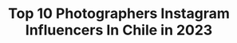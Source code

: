 ---
title: Top 10 Photographers Instagram Influencers In Chile in 2023
description: >-
  Find top photographers Instagram influencers in Chile in 2023. Most popular hashtags: #chile #photo #photography #photooftheday.
platform: Instagram
hits: 98
text_top: Analyze the top-rated Instagram accounts on inBeat.
text_bottom: Our search engine holds 98 Instagram influencers like this in Chile for you to connect with.
profiles:
  - username: "ozcar"
    fullname: >-
      Os
    bio: >-
      Director / Photographer / Filmmaker / OscarAndree@gmail.com Director: @kpopmatch
    location: "Chile"
    followers: 47975
    engagement: 754
    commentsToLikes: 0.029474
    id: ck0u6dgrc1kue0i19agewn2xf
    verified: false
    hashtags: "#photo, #filmphotography, #estonohaterminado, #photography"
  - username: "dburdiles"
    fullname: >-
      Darwin Burdiles
    bio: >-
      Portrait - Photographer 📷 Autodidacta ——————————— Contrataciones por DM ———————————
    location: "Chile"
    followers: 10230
    engagement: 728
    commentsToLikes: 0.125566
    id: ck6ti8b4c08d60j71tejec8f0
    verified: false
    hashtags: ""
  - username: "matigentillon"
    fullname: >-
      Mati Gentillon
    bio: >-
      Photographer 📷 Valpo.Viña.Santiago 📩matiasgentillon@gmail.com
    location: "Chile"
    followers: 25620
    engagement: 208
    commentsToLikes: 0.067895
    id: ck6uhbnrl86jc0j716lqw0zic
    verified: false
    hashtags: "#blue, #suicidegirls, #moda, #endlessfaces"
  - username: "javier.vergara.photo"
    fullname: >-
      Javier Vergara 📸
    bio: >-
      Photographer based in Chile 🇨🇱 * 📍 Santiago | Talcahuano * 📸 All photos taken by me * 📩 Contact via Direct.
    location: "Chile"
    followers: 34290
    engagement: 385
    commentsToLikes: 0.025279
    id: ck55k2tkzybpg0i113xly89we
    verified: false
    hashtags: "#photojournalism, #canon, #ldea, #chile"
  - username: "matiaskosznik"
    fullname: >-
      Matias Kosznik
    bio: >-
      🖥Designer, 🗺Traveler & 📷Photographer... #CHIC! Cazadores de tendencias x MEGAplus 🐥 @matiaskosznik 📧 mkosznik@hotmail.com
    location: "Chile"
    followers: 134872
    engagement: 78
    commentsToLikes: 0.042821
    id: ck5q2583debyv0i1135hwr2cn
    verified: true
    hashtags: "#losandes, #ad, #drone, #cuarentena"
  - username: "victorpinedaphoto"
    fullname: >-
      Victor Pineda
    bio: >-
      ⚪ Freelance Photographer ⚪ Documentary | Photojournalism “La fotografia no puede cambiar la realidad pero sí puede mostrarla". 📍Santiago, Chile.
    location: "Chile"
    followers: 17019
    engagement: 101
    commentsToLikes: 0.027788
    id: ck14hkoc4asp90i19rnz0qnsd
    verified: false
    hashtags: "#igers, #photograph, #documental, #protesta"
  - username: "ignaciodiazsb"
    fullname: >-
      Ignacio Diaz 🎥📸👨🏽‍💻✈️
    bio: >-
      Filmmaker l Photographer l 🇨🇱 Audiovisual Communicator in Red Bull @redbullcl @lollapaloozacl @jardinmallinkrodt
    location: "Chile"
    followers: 7840
    engagement: 737
    commentsToLikes: 0.105034
    id: ck5hnut8pofl70i11zxacmfyl
    verified: false
    hashtags: "#film, #tbt, #trap, #redbull"
  - username: "carlos_muller"
    fullname: >-
      carlos müller
    bio: >-
      Music Photographer
    location: "Chile"
    followers: 33553
    engagement: 523
    commentsToLikes: 0.018180
    id: ck0vzt3xdarui0i19ilabv8gq
    verified: true
    hashtags: "#liveconcert, #musicphotography, #keaneenchile, #dgmedios"
  - username: "rodrigoviverosphoto"
    fullname: >-
      Rodrigo Viveros Photography
    bio: >-
      Chilean Landscape Photographer🏕️
    location: "Chile"
    followers: 10260
    engagement: 796
    commentsToLikes: 0.058266
    id: ck6tiakm00coj0j71xcv2hlwu
    verified: false
    hashtags: "#nightscape, #landscapelovers, #patagonia, #epic"
  - username: "cristinaharboephoto"
    fullname: >-
      Cristina Harboe | Fine Art
    bio: >-
      🤓Cursos de fotografia online 📷 Wildlife &Landscape photographer. 🐆Patagonia expert. 📧️cristinaharboet@gmail.com
    location: "Chile"
    followers: 11654
    engagement: 415
    commentsToLikes: 0.065650
    id: ck15qnym23she0i196g16foi1
    verified: false
    hashtags: "#wildlifephotography, #natgeo, #naturephotography, #photooftheday"
---